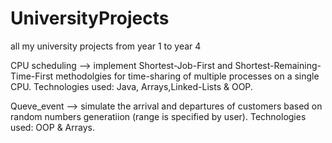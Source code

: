 # UniversityProjects
all my university projects from year 1 to year 4 

CPU scheduling --> implement Shortest-Job-First and Shortest-Remaining-Time-First methodolgies for time-sharing of multiple processes on a single CPU. Technologies used: Java, Arrays,Linked-Lists & OOP.

Queve_event --> simulate the arrival and departures of customers based on random numbers generatiion (range is specified by user). Technologies used: OOP & Arrays.
